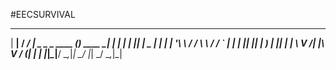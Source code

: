 
#EECSURVIVAL


  _____ _____ ____ ____                   _            _ 
 | ____| ____/ ___/ ___| _   _ _ ____   _(_)_   ____ _| |
 |  _| |  _|| |   \___ \| | | | '__\ \ / / \ \ / / _` | |
 | |___| |__| |___ ___) | |_| | |   \ V /| |\ V / (_| | |
 |_____|_____\____|____/ \__,_|_|    \_/ |_| \_/ \__,_|_|
                                                         
